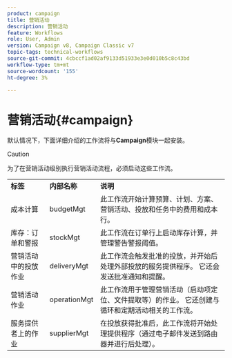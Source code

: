 ```yaml
---
product: campaign
title: 营销活动
description: 营销活动
feature: Workflows
role: User, Admin
version: Campaign v8, Campaign Classic v7
topic-tags: technical-workflows
source-git-commit: 4cbccf1ad02af9133d51933e3e0d010b5c8c43bd
workflow-type: tm+mt
source-wordcount: '155'
ht-degree: 3%

---
```



# 营销活动{#campaign}

默认情况下，下面详细介绍的工作流将与&#x200B;**Campaign**&#x200B;模块一起安装。

>[!CAUTION]
>
>为了在营销活动级别执行营销活动流程，必须启动这些工作流。

<table> 
 <tbody> 
  <tr> 
   <td> <strong>标签</strong><br /> </td> 
   <td> <strong>内部名称</strong><br /> </td> 
   <td> <strong>说明</strong><br /> </td> 
  </tr> 
  <tr> 
   <td> <span class="uicontrol">成本计算</span> <br /> </td> 
   <td> <span class="uicontrol">budgetMgt</span> <br /> </td> 
   <td> 此工作流开始计算预算、计划、方案、营销活动、投放和任务中的费用和成本行。<br /> </td> 
  </tr> 
  <tr> 
   <td> <span class="uicontrol">库存：订单和警报</span> <br /> </td> 
   <td> <span class="uicontrol">stockMgt</span> <br /> </td> 
   <td> 此工作流在订单行上启动库存计算，并管理警告警报阈值。<br /> </td> 
  </tr> 
  <tr> 
   <td> 营销活动中的投放<span class="uicontrol">作业</span> <br /> </td> 
   <td> <span class="uicontrol">deliveryMgt</span> <br /> </td> 
   <td> 此工作流会触发批准的投放，并开始后处理外部投放的服务提供程序。 它还会发送批准通知和提醒。<br /> </td> 
  </tr> 
  <tr> 
   <td> <span class="uicontrol">营销活动作业</span> <br /> </td> 
   <td> <span class="uicontrol">operationMgt</span> <br /> </td> 
   <td> 此工作流用于管理营销活动（启动项定位、文件提取等）的作业。 它还创建与循环和定期活动相关的工作流。<br /> </td> 
  </tr> 
  <tr> 
   <td> 服务提供者上的<span class="uicontrol">作业</span> <br /> </td> 
   <td> <span class="uicontrol">supplierMgt</span> <br /> </td> 
   <td> 在投放获得批准后，此工作流将开始处理提供程序（通过电子邮件发送到路由器并进行后处理）。<br /> </td> 
  </tr> 
 </tbody> 
</table>


